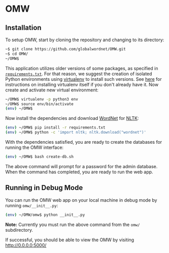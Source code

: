 # OMW

## Installation

To setup OMW, start by cloning the repository and changing to its directory:

```bash
~$ git clone https://github.com/globalwordnet/OMW.git
~$ cd OMW/
~/OMW$
```

This application utilizes older versions of some packages, as specified in [`requirements.txt`](requirements.txt).
For that reason, we suggest the creation of isolated Python environments using [virtualenv](https://virtualenv.pypa.io) to install such versions.
See [here](https://virtualenv.pypa.io/en/latest/installation/) for instructions on installing virtualenv itself if you don't already have it.
Now create and activate new virtual environment:

```bash
~/OMW$ virtualenv -p python3 env
~/OMW$ source env/bin/activate
(env) ~/OMW$
```

Now install the dependencies and download [WordNet](https://wordnet.princeton.edu/) for [NLTK](http://www.nltk.org/):

```bash
(env) ~/OMW$ pip install -r requirements.txt
(env) ~/OMW$ python -c 'import nltk; nltk.download("wordnet")'
```

With the dependencies satisfied, you are ready to create the databases for running the OMW interface:

``` bash
(env) ~/OMW$ bash create-db.sh
```

The above command will prompt for a password for the admin database. When the command has completed, you are ready to run the web app.

## Running in Debug Mode

You can run the OMW web app on your local machine in debug mode by running `omw/__init__.py`:

``` bash
(env) ~/OMW/omw$ python __init__.py
```

**Note:** Currently you must run the above command from the `omw/` subdirectory.

If successful, you should be able to view the OMW by visiting http://0.0.0.0:5000/
